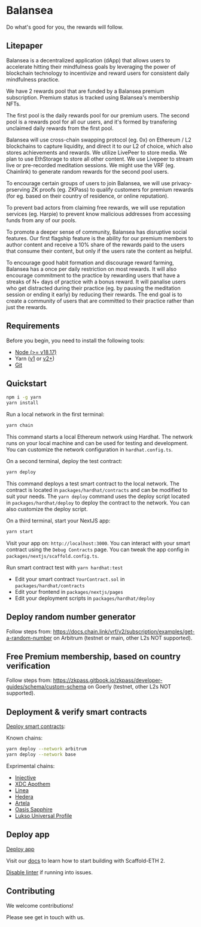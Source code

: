 # Balansea

Do what's good for you, the rewards will follow.

## Litepaper

Balansea is a decentralized application (dApp) that allows users to accelerate hitting their mindfulness goals by leveraging the power of blockchain technology to incentivize and reward users for consistent daily mindfulness practice.

We have 2 rewards pool that are funded by a Balansea premium subscription. Premium status is tracked using Balansea's membership NFTs.

The first pool is the daily rewards pool for our premium users. The second pool is a rewards pool for all our users, and it's formed by transfering unclaimed daily rewards from the first pool.

Balansea will use cross-chain swapping protocol (eg. 0x) on Ethereum / L2 blockchains to capture liquidity, and direct it to our L2 of choice, which also stores achievements and rewards. We utilize LivePeer to store media. We plan to use EthStorage to store all other content. We use Livepeer to stream live or pre-recorded meditation sessions. We might use the VRF (eg. Chainlink) to generate random rewards for the second pool users.

To encourage certain groups of users to join Balansea, we will use privacy-prserving ZK proofs (eg. ZKPass) to qualify customers for premium rewards (for eg. based on their country of residence, or online reputation).

To prevent bad actors from claiming free rewards, we will use reputation services (eg. Harpie) to prevent know malicious addresses from accessing funds from any of our pools.

To promote a deeper sense of community, Balansea has disruptive social features. Our first flagship feature is the ability for our premium members to author content and receive a 10% share of the rewards paid to the users that consume their content, but only if the users rate the content as helpful.

To encourage good habit formation and discourage reward farming, Balansea has a once per daily restriction on most rewards. It will also encourage commitment to the practice by rewarding users that have a streaks of N+ days of practice with a bonus reward. It will panalise users who get distracted during their practice (eg. by pausing the meditation session or ending it early) by reducing their rewards. The end goal is to create a community of users that are committed to their practice rather than just the rewards.

## Requirements

Before you begin, you need to install the following tools:

- [Node (>= v18.17)](https://nodejs.org/en/download/)
- Yarn ([v1](https://classic.yarnpkg.com/en/docs/install/) or [v2+](https://yarnpkg.com/getting-started/install))
- [Git](https://git-scm.com/downloads)

## Quickstart

```bash
npm i -g yarn
yarn install
```

Run a local network in the first terminal:

```bash
yarn chain
```

This command starts a local Ethereum network using Hardhat. The network runs on your local machine and can be used for testing and development. You can customize the network configuration in `hardhat.config.ts`.

On a second terminal, deploy the test contract:

```bash
yarn deploy
```

This command deploys a test smart contract to the local network. The contract is located in `packages/hardhat/contracts` and can be modified to suit your needs. The `yarn deploy` command uses the deploy script located in `packages/hardhat/deploy` to deploy the contract to the network. You can also customize the deploy script.

On a third terminal, start your NextJS app:

```bash
yarn start
```

Visit your app on: `http://localhost:3000`. You can interact with your smart contract using the `Debug Contracts` page. You can tweak the app config in `packages/nextjs/scaffold.config.ts`.

Run smart contract test with `yarn hardhat:test`

- Edit your smart contract `YourContract.sol` in `packages/hardhat/contracts`
- Edit your frontend in `packages/nextjs/pages`
- Edit your deployment scripts in `packages/hardhat/deploy`

## Deploy random number generator

Follow steps from: <https://docs.chain.link/vrf/v2/subscription/examples/get-a-random-number> on Arbitrum (testnet or main, other L2s NOT supported).

## Free Premium membership, based on country verification

Follow steps from: <https://zkpass.gitbook.io/zkpass/developer-guides/schema/custom-schema> on Goerly (testnet, other L2s NOT supported).

## Deployment & verify smart contracts

[Deploy smart contracts](https://docs.scaffoldeth.io/deploying/deploy-smart-contracts):

Known chains:

```bash
yarn deploy --network arbitrum
yarn deploy --network base
```

Exprimental chains:

- [Injective](https://alexastrum.gitbook.io/ethdenver-2024-bounties/injective)
- [XDC Apothem](https://docs.xdc.community/get-started#apothem-testnet)
- [Linea](https://alexastrum.gitbook.io/ethdenver-2024-bounties/linea#bounty-category)
- [Hedera](https://alexastrum.gitbook.io/ethdenver-2024-bounties/hedera#winner-breakdown-1)
- [Artela](https://alexastrum.gitbook.io/ethdenver-2024-bounties/artela)
- [Oasis Sapphire](https://docs.oasis.io/dapp/sapphire/)
- [Lukso Universal Profile](https://alexastrum.gitbook.io/ethdenver-2024-bounties/lukso#bounty-category-1)

## Deploy app

[Deploy app](https://docs.scaffoldeth.io/deploying/deploy-nextjs-app)

Visit our [docs](https://docs.scaffoldeth.io) to learn how to start building with Scaffold-ETH 2.

[Disable linter](https://docs.scaffoldeth.io/disable-type-linting-error-checks) if running into issues.

## Contributing

We welcome contributions!

Please see get in touch with us.
